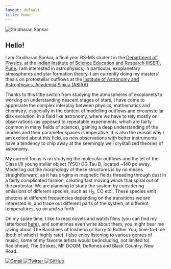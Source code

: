 ```yaml
---
layout: default
title: Home
---
```


<main>
    <div class="profile-container">
        <img src="{{ '/assets/images/profile-photo.jpg' | relative_url }}" alt="Giridharan Sankar" class="profile-picture">
        <div class="profile-content">
            <h2>Hello!</h2>
            <p>I am Giridharan Sankar, a final year BS-MS student in the <a href="https://www.iiserpune.ac.in/research/department/physics">Department of Physics</a>, at the <a href="https://www.iiserpune.ac.in/">Indian Institute of Science Education and Research (IISER), Pune</a>. I am interested in astrophysics; in particular, exoplanetary atmospheres and star formation theory. I am currently doing my masters' thesis on protostellar outflows at the <a href="https://www.asiaa.sinica.edu.tw/">Institute of Astronomy and Astrophysics, Academia Sinica (ASIAA)</a>.</p>
        </div>
    </div>
    <div class="profile-content profile-content-separate">
        <p>Thanks to this little switch from studying the atmospheres of exoplanets to working on understanding nascent stages of stars, I have come to appreciate the complex interplay between physics, mathematics and chemistry, especially in the context of modelling outflows and circumstellar disk evolution. In a field like astronomy, where we have to rely mostly on observations (as opposed to repeatable experiments, which are fairly common in many fields of science), gaining a deep understanding of the models and their parameter spaces is imperative. It is also the reason why I am excited about this field, as new observations with better instruments have a tendency to chip away at the seemingly well crystallized theories of astronomy.</p>
        <p>My current focus is on studying the molecular outflows and the jet of the Class I/II young stellar object (YSO) DG Tau B, located ~140 pc away. Modelling out the morphology of these structures is by no means straightforward, as it has origins in magnetic fields threading through dust in a fairly complicated fashion, creating fast moving winds that spiral out of the protostar. We are planning to study the system by considering emissions of different species, such as H<sub>2</sub>, CO etc., These species emit photons at different frequencies depending on the transitions we are interested in, and trace out different parts of the system, at different temperatures, so on and so forth.</p>
        <p>On my spare time, I like to read novels and watch films (you can find my letterboxd <a href="https://letterboxd.com/senku02/">here</a>), and sometimes even write about them; you might hear me raving about The Banshees of Inisherin or Sorry to Bother You, time-to-time (both of which I highly rate). I also enjoy listening to various genres of music; some of my favorite artists would be(including, not limited to) Radiohead, The Strokes, MF DOOM, Deftones and Black Country, New Road.</p>
    </div>
    <div class="social-links">
        <a href="mailto:giridharan.s@students.iiserpune.ac.in" aria-label="Email">
            <img src="{{ '/assets/icons/gmail.svg' | relative_url }}" alt="Gmail">
        </a>
        <a href="https://twitter.com/senkuishigami07" target="_blank" aria-label="Twitter">
            <img src="{{ '/assets/icons/twitter.svg' | relative_url }}" alt="Twitter">
        </a>
        <a href="https://github.com/giridharan-sankar" target="_blank" aria-label="GitHub">
            <img src="{{ '/assets/icons/github.svg' | relative_url }}" alt="GitHub">
        </a>
    </div>
</main>
